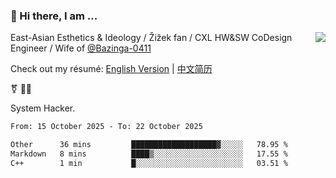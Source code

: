 ### 👋 Hi there, I am ...

<img align="right" src="https://github-readme-stats.vercel.app/api?username=vickiegpt&show_icons=true&icon_color=0366d6&bg_color=ffffff&hide_title=true" />

East-Asian Esthetics & Ideology / Žižek fan / CXL HW&SW CoDesign Engineer / Wife of [@Bazinga-0411](https://bazinga-0411.github.io/)

Check out my résumé: [English Version](http://asplos.dev/) | [中文简历](http://asplos.dev/CN.html)

⚧️ 
🏳️‍⚧️ 

System Hacker.


<!--START_SECTION:waka-->

```txt
From: 15 October 2025 - To: 22 October 2025

Other      36 mins         ███████████████████▓░░░░░   78.95 %
Markdown   8 mins          ████▒░░░░░░░░░░░░░░░░░░░░   17.55 %
C++        1 min           █░░░░░░░░░░░░░░░░░░░░░░░░   03.51 %
```

<!--END_SECTION:waka-->
